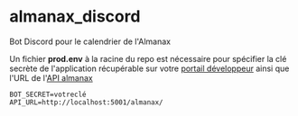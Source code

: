 # almanax_discord
Bot Discord pour le calendrier de l'Almanax

Un fichier **prod.env** à la racine du repo est nécessaire pour spécifier la clé secrète de l'application récupérable sur votre [portail développeur](https://discord.com/developers/applications/) ainsi que l'URL de l'[API almanax](https://github.com/Adaiki/almanax_api)

```
BOT_SECRET=votreclé
API_URL=http://localhost:5001/almanax/
```